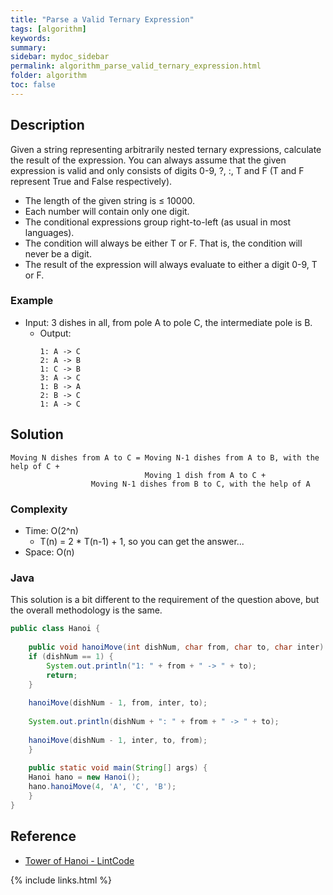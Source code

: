 ```yaml
---
title: "Parse a Valid Ternary Expression"
tags: [algorithm]
keywords:
summary:
sidebar: mydoc_sidebar
permalink: algorithm_parse_valid_ternary_expression.html
folder: algorithm
toc: false
---
```


## Description
Given a string representing arbitrarily nested ternary expressions, calculate the result of the expression. 
You can always assume that the given expression is valid and only consists of digits 0-9, ?, :, T and F 
(T and F represent True and False respectively).
* The length of the given string is ≤ 10000.
* Each number will contain only one digit.
* The conditional expressions group right-to-left (as usual in most languages).
* The condition will always be either T or F. That is, the condition will never be a digit.
* The result of the expression will always evaluate to either a digit 0-9, T or F.

### Example
* Input: 3 dishes in all, from pole A to pole C, the intermediate pole is B.
  * Output: 
    ```
    1: A -> C
    2: A -> B
    1: C -> B
    3: A -> C
    1: B -> A
    2: B -> C
    1: A -> C
    ```

## Solution
```
Moving N dishes from A to C = Moving N-1 dishes from A to B, with the help of C +
                              Moving 1 dish from A to C +
			      Moving N-1 dishes from B to C, with the help of A
```

### Complexity
* Time: O(2^n)
  * T(n) = 2 * T(n-1) + 1, so you can get the answer...
* Space: O(n)

### Java
This solution is a bit different to the requirement of the question above, but the overall methodology is the same.

```java
public class Hanoi {
	
    public void hanoiMove(int dishNum, char from, char to, char inter) {
	if (dishNum == 1) {
	    System.out.println("1: " + from + " -> " + to);
	    return;
	}
		
	hanoiMove(dishNum - 1, from, inter, to);
		
	System.out.println(dishNum + ": " + from + " -> " + to);
		
	hanoiMove(dishNum - 1, inter, to, from);
    }
	
    public static void main(String[] args) {
	Hanoi hano = new Hanoi();	
	hano.hanoiMove(4, 'A', 'C', 'B');
    } 
}
```

## Reference
* [Tower of Hanoi - LintCode](https://lintcode.com/problem/tower-of-hanoi/description)

{% include links.html %}
